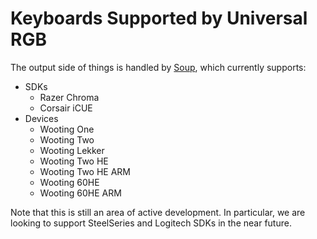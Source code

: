 # Keyboards Supported by Universal RGB

The output side of things is handled by [Soup](https://github.com/calamity-inc/Soup), which currently supports:

- SDKs
  - Razer Chroma
  - Corsair iCUE
- Devices
  - Wooting One
  - Wooting Two
  - Wooting Lekker
  - Wooting Two HE
  - Wooting Two HE ARM
  - Wooting 60HE
  - Wooting 60HE ARM

Note that this is still an area of active development. In particular, we are looking to support SteelSeries and Logitech SDKs in the near future.
